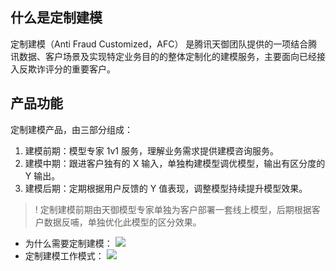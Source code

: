 ## 什么是定制建模
定制建模（Anti Fraud Customized，AFC） 是腾讯天御团队提供的一项结合腾讯数据、客户场景及实现特定业务目的的整体定制化的建模服务，主要面向已经接入反欺诈评分的重要客户。

## 产品功能
定制建模产品，由三部分组成：
1. 建模前期：模型专家 1v1 服务，理解业务需求提供建模咨询服务。
2. 建模中期：跟进客户独有的 X 输入，单独构建模型调优模型，输出有区分度的 Y 输出。
3. 建模后期：定期根据用户反馈的 Y 值表现，调整模型持续提升模型效果。

>! 定制建模前期由天御模型专家单独为客户部署一套线上模型，后期根据客户数据反哺，单独优化此模型的区分效果。

- 为什么需要定制建模：
![](https://main.qcloudimg.com/raw/be870be839afdf4db36b4dd0f25c97e7.png)
- 定制建模工作模式：
![](https://main.qcloudimg.com/raw/3036a60dc0a3c8c1b15157e34efa59d3.jpg)
 
 
 
